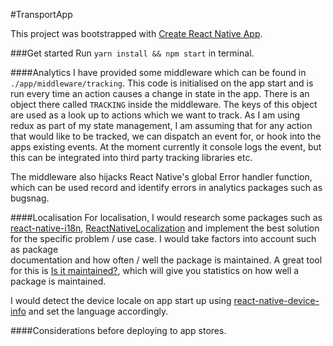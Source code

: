 #TransportApp

This project was bootstrapped with [Create React Native App](https://github.com/react-community/create-react-native-app).

###Get started
Run `yarn install && npm start` in terminal.

####Analytics
I have provided some middleware which can be found in `./app/middleware/tracking`. This code is initialised on the app start and is run every time an action causes a change in state in the app. There is an object there called `TRACKING` inside the middleware. The keys of this object are used as a look up to actions which we want to track. As I am using redux as part of my state management, I am  assuming that for any action that would like to be tracked, we can dispatch an event for, or hook into the apps existing events. At the moment currently it console logs the event, but this can be integrated into third party tracking libraries etc. 

The middleware also hijacks React Native's global Error handler function, which can be used record and identify errors in analytics packages such as bugsnag.  

####Localisation
For localisation, I would research some packages such as [react-native-i18n](https://github.com/AlexanderZaytsev/react-native-i18n), [ReactNativeLocalization](https://github.com/stefalda/ReactNativeLocalization) and implement the best solution for the specific problem / use case. I would take factors into account such as package   
documentation and how often / well the package is maintained. A great tool for this is [Is it maintained?](http://isitmaintained.com/), which will give you statistics on how well a package is maintained.

I would detect the device locale on app start up using [react-native-device-info](https://github.com/rebeccahughes/react-native-device-info) and set the language accordingly. 

####Considerations before deploying to app stores.
